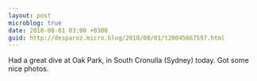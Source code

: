 ```yaml
---
layout: post
microblog: true
date: 2010-08-01 03:00 +0300
guid: http://desparoz.micro.blog/2010/08/01/t20045667597.html
---
```

Had a great dive at Oak Park, in South Cronulla (Sydney) today. Got some nice photos.
